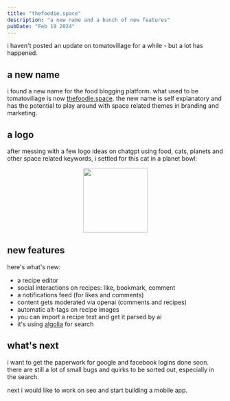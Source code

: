 ```yaml
---
title: "thefoodie.space"
description: "a new name and a bunch of new features"
pubDate: "Feb 19 2024"
---
```


i haven't posted an update on tomatovillage for a while - but a lot has happened.

## a new name

i found a new name for the food blogging platform.
what used to be tomatovillage is now [thefoodie.space](https://www.thefoodie.space).
the new name is self explanatory and has the potential to play around with space related themes in branding and marketing.

## a logo

after messing with a few logo ideas on chatgpt using food, cats, planets and other space related
keywords, i settled for this cat in a planet bowl:

<div style="display: flex;">
  <Image src="/images/thefoodiespace-logo.webp" style="width: 150px; margin: auto;" />
</div>

## new features

here's what's new:

- a recipe editor
- social interactions on recipes: like, bookmark, comment
- a notifications feed (for likes and comments)
- content gets moderated via openai (comments and recipes)
- automatic alt-tags on recipe images
- you can import a recipe text and get it parsed by ai
- it's using [algolia](https://www.algolia.com/) for search

## what's next

i want to get the paperwork for google and facebook logins done soon.
there are still a lot of small bugs and quirks to be sorted out,
especially in the search.

next i would like to work on seo and start building a mobile app.
